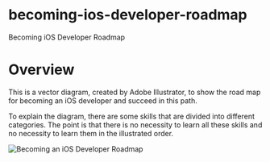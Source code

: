 # becoming-ios-developer-roadmap
Becoming iOS Developer Roadmap


# Overview

This is a vector diagram, created by Adobe Illustrator, to show the road map for becoming an iOS developer and succeed in this path. 

To explain the diagram, there are some skills that are divided into different categories. The point is that there is no necessity to learn all these skills and no necessity to learn them in the illustrated order.

![Becoming an iOS Developer Roadmap](https://amirrezaeghtedari.com/wp-content/uploads/2020/03/iOS-Development-Roadmap-01.png)

